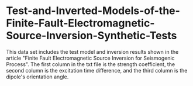 # Test-and-Inverted-Models-of-the-Finite-Fault-Electromagnetic-Source-Inversion-Synthetic-Tests
This data set includes the test model and inversion results shown in the article "Finite Fault Electromagnetic Source Inversion for Seismogenic Process".
The first column in the txt file is the strength coefficient, the second column is the excitation time difference, and the third column is the dipole's orientation angle.
